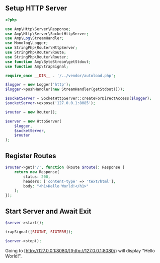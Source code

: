 ## Setup HTTP Server

```php
<?php

use Amp\Http\Server\Response;
use Amp\Http\Server\SocketHttpServer;
use Amp\Log\StreamHandler;
use Monolog\Logger;
use StringPhp\Router\HttpServer;
use StringPhp\Router\Route;
use StringPhp\Router\Router;
use function Amp\ByteStream\getStdout;
use function Amp\trapSignal;

require_once __DIR__ . '/../vendor/autoload.php';

$logger = new Logger('http');
$logger->pushHandler(new StreamHandler(getStdout()));

$socketServer = SocketHttpServer::createForDirectAccess($logger);
$socketServer->expose('127.0.0.1:8085');

$router = new Router();

$server = new HttpServer(
    $logger,
    $socketServer,
    $router
);
```

## Register Routes

```php
$router->get('/', function (Route $route): Response {
    return new Response(
        status: 200,
        headers: ['content-type' => 'text/html'],
        body: "<h1>Hello World!</h1>"
    );
});
```

## Start Server and Await Exit

```php
$server->start();

trapSignal([SIGINT, SIGTERM]);

$server->stop();
```

Going to [http://127.0.0.1:8080/](http://127.0.0.1:8080/) will display "Hello World!".


